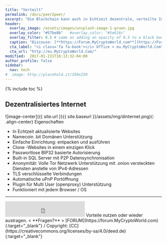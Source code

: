 ```yaml
---
title: "Verteilt"
permalink: /docs/peer2peer/
excerpt: "Die Blockchain kann auch in Echtzeit dezentrale, verteilte Internet Websites aktualisieren und absichern."
header:
  overlay_image: /assets/images/unsplash-image-1-gruen.jpg
  overlay_color: "#57be8b"   #overlay_color: "#5e616c"
  overlay_filter: 0.5 # same as adding an opacity of 0.5 to a black background
  caption: "Discouse: [**https://Forum.MyCryptoWorld.com**](https://Forum.MyCryptoWorld.com){:target='_blank'}"
  cta_label: "<i class='fa fa-book'></i> Office > eu.MyCryptoWorld.Com"
  cta_url: "http://eu.MyCryptoWorld.Com/"
modified:  2017-01-231T10:13:32-04:00
author_profile: false
sidebar:
  nav: tech 
#  image: http://placehold.it/350x250
---
```

{% include toc %}

## Dezentralisiertes Internet 

![image-center]({{ site.url }}{{ site.baseurl }}/assets/img/dinternet.png){: .align-center}
 Eigenschaften
 
- In Echtzeit aktualisierte Websites
- Namecoin .bit Domänen Unterstützung
- Einfache Einrichtung: entpacken und ausführen
- Clone -Websites in einem einzigen Klick
- Passwortlose BIP32 basierte Autorisierung
- Built-in SQL Server mit P2P Datensynchronisation
- Anonymität: Volle Tor Netzwerk Unterstützung mit .onion versteckten Diensten anstelle von IPv4-Adressen
- TLS verschlüsselte Verbindungen
- Automatische uPnP Portöffnung
- Plugin für Multi User (openproxy) Unterstützung
- Funktioniert mit jedem Browser / OS 

---
<iframe class="ktv2" src="https://klicktipp.s3.amazonaws.com/userimages/27858/forms/59928/1dw8zmpxz8z84a3.html" 
style="position:relative;display:inline-block;border:none;background:transparent none no-repeat scroll 0 0;margin:0;" width="256" height="50" scrolling="no"></iframe> 
Vorteile nutzen oder wieder austragen.  < **Fragen?** > [FORUM](https://forum.MyCryptoWorld.com){:target="_blank"} / Copyright: [CC](https://creativecommons.org/licenses/by-sa/4.0/deed.de){:target="_blank"}

